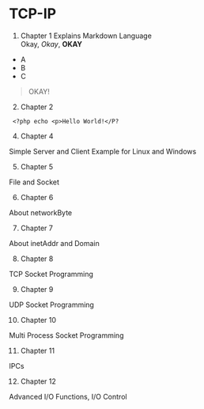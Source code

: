 # TCP-IP
1. Chapter 1
  Explains Markdown Language  
  Okay, _Okay_, **OKAY**  
  * A
  * B
  * C
>OKAY!

2. Chapter 2
~~~~~~~
 <?php echo <p>Hello World!</P?
~~~~~~~

4. Chapter 4

  Simple Server and Client Example for Linux and Windows

5. Chapter 5

  File and Socket

6. Chapter 6

  About networkByte

7. Chapter 7

  About inetAddr and Domain

8. Chapter 8

  TCP Socket Programming

9. Chapter 9

  UDP Socket Programming

10. Chapter 10

  Multi Process Socket Programming

11. Chapter 11

  IPCs

12. Chapter 12

  Advanced I/O Functions, I/O Control